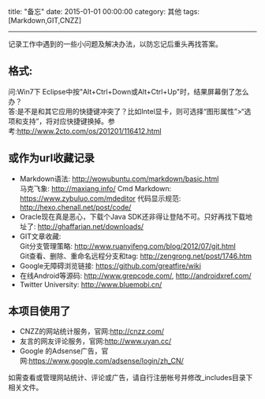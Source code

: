 title: "备忘"
date: 2015-01-01 00:00:00
category: 其他
tags: [Markdown,GIT,CNZZ]

---

记录工作中遇到的一些小问题及解决办法，以防忘记后重头再找答案。

## 格式:
问:Win7下 Eclipse中按"Alt+Ctrl+Down或Alt+Ctrl+Up"时，结果屏幕倒了怎么办？  
答:是不是和其它应用的快捷键冲突了？比如Intel显卡，则可选择“图形属性”>“选项和支持”，将对应快捷键换掉。参考:http://www.2cto.com/os/201201/116412.html

## 或作为url收藏记录
- Markdown语法: <http://wowubuntu.com/markdown/basic.html>  
    马克飞象: <http://maxiang.info/>
    Cmd Markdown: <https://www.zybuluo.com/mdeditor>
    代码显示规范: <http://hexo.chenall.net/post/code/>
- Oracle现在真是恶心，下载个Java SDK还非得让登陆不可。只好再找下载地址了: <http://ghaffarian.net/downloads/>  
- GIT文章收藏:  
    Git分支管理策略: <http://www.ruanyifeng.com/blog/2012/07/git.html>    
    Git查看、删除、重命名远程分支和tag: http://zengrong.net/post/1746.htm  
- Google无障碍浏览链接: <https://github.com/greatfire/wiki>  
- 在线Android等源码: <http://www.grepcode.com/>, <http://androidxref.com/>  
- Twitter University: <http://www.bluemobi.cn/>  

## 本项目使用了

- CNZZ的网站统计服务，官网:<http://cnzz.com/>
- 友言的网友评论服务，官网:<http://www.uyan.cc/>  
- Google 的Adsense广告，官网:<https://www.google.com/adsense/login/zh_CN/>  

如需查看或管理网站统计、评论或广告，请自行注册帐号并修改_includes目录下相关文件。
